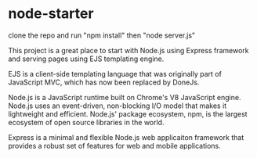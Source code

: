 # node-starter
clone the repo and run "npm install" then "node server.js"

This project is a great place to start with Node.js using Express framework and serving pages using EJS templating engine. 

EJS is a client-side templating language that was originally part of JavaScript MVC, which has now been replaced by DoneJs.

Node.js is a JavaScript runtime built on Chrome's V8 JavaScript engine. Node.js uses an event-driven, non-blocking I/O model that makes it lightweight and efficient. Node.js' package ecosystem, npm, is the largest ecosystem of open source libraries in the world. 

Express is a minimal and flexible Node.js web applicaiton framework that provides a robust set of features for web and mobile applications.
